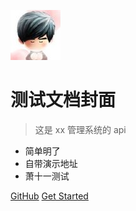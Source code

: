 ![logo](imgs/mytest.jpg)

# 测试文档封面

> 这是 xx 管理系统的 api 

* 简单明了
* 自带演示地址
* 萧十一测试

[GitHub](https://github.com/)
[Get Started](#)
